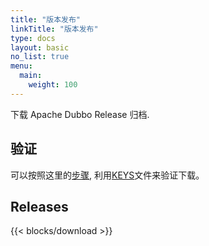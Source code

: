 ```yaml
---
title: "版本发布"
linkTitle: "版本发布"
type: docs
layout: basic
no_list: true
menu:
  main:
    weight: 100
---
```

下载 Apache Dubbo Release 归档.

## 验证

可以按照这里的[步骤](https://www.apache.org/info/verification), 利用[KEYS](https://downloads.apache.org/dubbo/KEYS)文件来验证下载。

## Releases

{{< blocks/download >}}

